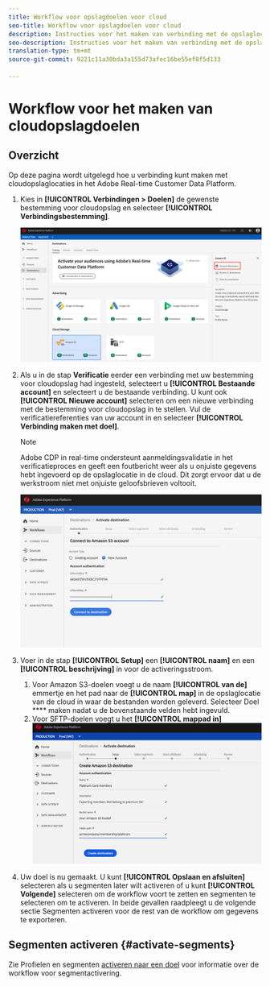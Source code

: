 ```yaml
---
title: Workflow voor opslagdoelen voor cloud
seo-title: Workflow voor opslagdoelen voor cloud
description: Instructies voor het maken van verbinding met de opslaglocaties van uw cloud
seo-description: Instructies voor het maken van verbinding met de opslaglocaties van uw cloud
translation-type: tm+mt
source-git-commit: 9221c11a30bda3a155d73afec16be55ef8f5d133

---
```



# Workflow voor het maken van cloudopslagdoelen

## Overzicht

Op deze pagina wordt uitgelegd hoe u verbinding kunt maken met cloudopslaglocaties in het Adobe Real-time Customer Data Platform.

1. Kies in **[!UICONTROL Verbindingen > Doelen]** de gewenste bestemming voor cloudopslag en selecteer **[!UICONTROL Verbindingsbestemming]**.

   ![Verbinding maken met bestemming voor cloudopslag](/help/rtcdp/destinations/assets/connect-cloud-destination.png)

2. Als u in de stap **Verificatie** eerder een verbinding met uw bestemming voor cloudopslag had ingesteld, selecteert u **[!UICONTROL Bestaande account]** en selecteert u de bestaande verbinding. U kunt ook **[!UICONTROL Nieuwe account]** selecteren om een nieuwe verbinding met de bestemming voor cloudopslag in te stellen. Vul de verificatiereferenties van uw account in en selecteer **[!UICONTROL Verbinding maken met doel]**.

   >[!NOTE]
   >
   >Adobe CDP in real-time ondersteunt aanmeldingsvalidatie in het verificatieproces en geeft een foutbericht weer als u onjuiste gegevens hebt ingevoerd op de opslaglocatie in de cloud. Dit zorgt ervoor dat u de werkstroom niet met onjuiste geloofsbrieven voltooit.

   ![Verbinding maken met bestemming voor cloudopslag - verificatiestap](/help/rtcdp/destinations/assets/cloud-destinations-authentication-step.png)

3. Voer in de stap **[!UICONTROL Setup]** een **[!UICONTROL naam]** en een **[!UICONTROL beschrijving]** in voor de activeringsstroom.
   1. Voor Amazon S3-doelen voegt u de naam **[!UICONTROL van de]** emmertje en het pad naar de **[!UICONTROL map]** in de opslaglocatie van de cloud in waar de bestanden worden geleverd. Selecteer Doel **** maken nadat u de bovenstaande velden hebt ingevuld.
   2. Voor SFTP-doelen voegt u het **[!UICONTROL mappad in]**
   ![Verbinding maken met bestemming voor cloudopslag - verificatiestap](/help/rtcdp/destinations/assets/cloud-destinations-setup-step.png)

4. Uw doel is nu gemaakt. U kunt **[!UICONTROL Opslaan en afsluiten]** selecteren als u segmenten later wilt activeren of u kunt **[!UICONTROL Volgende]** selecteren om de workflow voort te zetten en segmenten te selecteren om te activeren. In beide gevallen raadpleegt u de volgende sectie Segmenten [](#activate-segments)activeren voor de rest van de workflow om gegevens te exporteren.

## Segmenten activeren {#activate-segments}

Zie Profielen en segmenten [activeren naar een doel](/help/rtcdp/destinations/activate-destinations.md) voor informatie over de workflow voor segmentactivering.